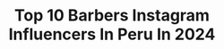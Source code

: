 ---
title: Top 10 Barbers Instagram Influencers In Peru In 2024
description: >-
  Find top barbers Instagram influencers in Peru in 2024. Most popular hashtags: #barbershopconnect #nastybarbers #barbersinctv #freestyle.
platform: Instagram
hits: 18
text_top: Analyze the top-rated Instagram influencers on inBeat.
text_bottom: Our platform aggregates 18 Instagram influencers like this in Peru for you to work with.
profiles:
  - username: "carlosguerrero.28"
    fullname: >-
      ❌EL MAGO DE LA NAVAJA❌
    bio: >-
      🇵🇪 BARBER ARTIST 🔴 AMBASSADOR @andisperu ⚪️AMBASSADOR @derbyrazors 🔵AMBASSADOR @nishmanlatinamerica 💈HAIRCUTS $50 🏠SERVICE VIP$100 📲+51 950 625 018
    location: "Peru"
    followers: 31215
    engagement: 250
    commentsToLikes: 0.059818
    id: ck5c6fk3n5c0q0i11pv4yp23k
    verified: false
    hashtags: "#barbershop, #barbershopconnect, #barberstyle, #hairstyle"
  - username: "bryanchirinos"
    fullname: >-
      Bryan Stephano Chirinos Casanova
    bio: >-
      😈THE DEMON😈 🏆Barber Artist🏆 📚PRO - EDUCADOR💈 📍LIMA - PERU🇵🇪 OWNER : 💈Excelsior Studio💈 SPONSOR : @barber.culture
    location: "Peru"
    followers: 35808
    engagement: 157
    commentsToLikes: 0.014479
    id: ck15skouqdhq90i191ma077mu
    verified: false
    hashtags: ""
  - username: "dirova_"
    fullname: >-
      Diego Rojas V
    bio: >-
      26/💈peruvian barber💈 Educador y Técnico WAHL 🇵🇪. D'Perú BarberShop Av. Los Fresnos 1191 , las viñas , La Molina.
    location: "Peru"
    followers: 19289
    engagement: 465
    commentsToLikes: 0.002530
    id: ck6tzzz3mcuhy0j71xjadf7l0
    verified: false
    hashtags: "#tendencias, #fashion, #peruvian, #monkey"
  - username: "antonio.de.la.fuente"
    fullname: >-
      Antonio De La Fuente
    bio: >-
      Peruvian barber artist💈 Sígueme en Facebook #RoyaltyBarbershop Instagram: @royalty.barbershop ✈️💈
    location: "Peru"
    followers: 35953
    engagement: 91
    commentsToLikes: 0.037062
    id: ck5c6fkpl5c200i11z508kugr
    verified: false
    hashtags: "#babylissproperu, #nishmanlatinamerica, #euromax, #rockwell"
  - username: "aldairbarber08"
    fullname: >-
      Aldair Caja
    bio: >-
      Lima, Perú🇵🇪 Barbeiro Artista💈 #SoulNgg🔺👁 19 años🤪
    location: "Peru"
    followers: 14248
    engagement: 497
    commentsToLikes: 0.045650
    id: ck8t23in7y0mf0j789mda7y1a
    verified: false
    hashtags: "#thefinestbarbers, #barbersince98, #freestylecuts, #fade"
  - username: "tomlegendaryy"
    fullname: >-
      Tom Legendary 💎
    bio: >-
      
    location: "Peru"
    followers: 16519
    engagement: 335
    commentsToLikes: 0.048482
    id: ck5pziw7n173z0i11jb4u87e3
    verified: false
    hashtags: "#barbelove, #barbersarehiphop, #nastybarbers, #fadegame2raw"
  - username: "anghello_gonzaga"
    fullname: >-
      Anghello Giussepi
    bio: >-
      BARBERO ARTISTA 🇵🇪 ADM. DE @barberos_peruanos 🔝💈 Contacto :+51 981355754 CLASES DE BARBERIA PERSONALIZADAS💈 PUBLICIDAD AL DM 📨
    location: "Peru"
    followers: 22951
    engagement: 422
    commentsToLikes: 0.031640
    id: ck8t38re02cp20j78rqntcjgu
    verified: false
    hashtags: "#barberosdelperu, #barbeirosbrasileiros, #barbergame, #fadeuy"
  - username: "kidmayk"
    fullname: >-
      Mayk 👽
    bio: >-
      •Futurama 🛸 •Tag: #kidmayk 🔥 •Fb: kid Mayk •Tiktok: kidMayk #916598687 🇵🇪
    location: "Peru"
    followers: 70148
    engagement: 162
    commentsToLikes: 0.018403
    id: ck6tutuccidvo0j71tu7t9lul
    verified: false
    hashtags: "#kidmayk, #peluquerosinfluencers, #nastyunder10k, #fadespain"
  - username: "thebarberpost.peru_"
    fullname: >-
      The Barber Post Perú
    bio: >-
      Portal N1 🇵🇪💈 #️⃣ Usa : #thebarberpostperu
    location: "Peru"
    followers: 16881
    engagement: 176
    commentsToLikes: 0.092962
    id: ck9wf4by5n56q0j78kudupvoe
    verified: false
    hashtags: "#barbeirosbrasil, #colorssharpfade, #barberos, #barbersinctv"
  - username: "josecarlosnovoa"
    fullname: >-
      Josecarlos Novoa Guibovich
    bio: >-
      📊TeomaGlobal 💌 Presidente de la ONG: ULDE 🏆Director E. Teoma Force 🧩 Event Planner 🌎 Perú ✈️ 🇬🇷🇮🇹🇨🇭🇫🇷🇪🇸🇷🇺🇪🇬🇨🇱🇩🇴🇱🇷🇲🇽🇵🇦🇧🇸🇧🇷🇦🇷🇻🇦🇦🇪 🇨🇴 🇧🇶 🇦🇼 🇨🇼 🔜🇹🇭
    location: "Peru"
    followers: 17730
    engagement: 403
    commentsToLikes: 0.036052
    id: ck8szk1b0oqu00j78e106vp0m
    verified: false
    hashtags: "#latinoamerica, #traveller, #gymmotivation, #photography"
---
